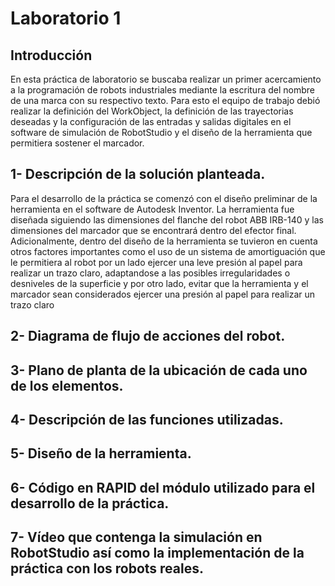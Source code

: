 # Laboratorio 1

## Introducción
En esta práctica de laboratorio se buscaba realizar un primer acercamiento a la programación de robots industriales mediante la escritura del nombre de una marca con su respectivo texto. Para esto el equipo de trabajo debió realizar la definición del WorkObject, la definición de las trayectorias deseadas y la configuración de las entradas y salidas digitales en el software de simulación de RobotStudio y el diseño de la herramienta que permitiera sostener el marcador.

## 1- Descripción de la solución planteada.
Para el desarrollo de la práctica se comenzó con el diseño preliminar de la herramienta en el software de Autodesk Inventor. La herramienta fue diseñada siguiendo las dimensiones del flanche del robot ABB IRB-140 y las dimensiones del marcador que se encontrará dentro del efector final. Adicionalmente, dentro del diseño de la herramienta se tuvieron en cuenta otros factores importantes como el uso de un sistema de amortiguación que le permitiera al robot por un lado ejercer una leve presión al papel para realizar un trazo claro, adaptandose a las posibles irregularidades o desniveles de la superficie y por otro lado, evitar que la herramienta y el marcador sean considerados ejercer una presión al papel para realizar un trazo claro   

## 2- Diagrama de flujo de acciones del robot.
## 3- Plano de planta de la ubicación de cada uno de los elementos.
## 4- Descripción de las funciones utilizadas.
## 5- Diseño de la herramienta.
## 6- Código en RAPID del módulo utilizado para el desarrollo de la práctica.
## 7- Vídeo que contenga la simulación en RobotStudio así como la implementación de la práctica con los robots reales.





